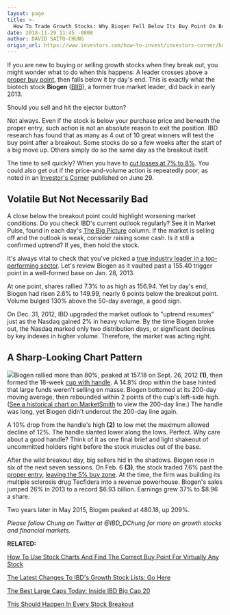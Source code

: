 ```yaml
---
layout: page
title: >-
  How To Trade Growth Stocks: Why Biogen Fell Below Its Buy Point On Breakout Day But Still Won Big
date: 2018-11-29 11:45 -0800
author: DAVID SAITO-CHUNG
origin_url: https://www.investors.com/how-to-invest/investors-corner/how-to-trade-stocks-sell-below-buy-point
---
```





If you are new to buying or selling growth stocks when they break out, you might wonder what to do when this happens: A leader crosses above a [proper buy point](https://www.investors.com/how-to-invest/investors-corner/chart-reading-basics-how-a-buy-point-marks-a-time-of-opportunity/), then falls below it by day's end. This is exactly what the biotech stock **Biogen** ([BIIB](https://research.investors.com/quote.aspx?symbol=BIIB)), a former true market leader, did back in early 2013.




Should you sell and hit the ejector button?


Not always. Even if the stock is below your purchase price and beneath the proper entry, such action is not an absolute reason to exit the position. IBD research has found that as many as 4 out of 10 great winners will test the buy point after a breakout. Some stocks do so a few weeks after the start of a big move up. Others simply do so the same day as the breakout itself.



The time to sell quickly? When you have to [cut losses at 7% to 8%](https://www.investors.com/how-to-invest/investors-corner/still-the-no-1-rule-for-stock-investors-always-cut-your-losses-short/). You could also get out if the price-and-volume action is repeatedly poor, as noted in an [Investor's Corner](https://www.investors.com/how-to-invest/investors-corner/top-growth-stock-golden-sell-rule-when-take-losses-fast/) published on June 29.


Volatile But Not Necessarily Bad
--------------------------------


A close below the breakout point could highlight worsening market conditions. Do you check IBD's current outlook regularly? See it in Market Pulse, found in each day's [The Big Picture](https://www.investors.com/category/market-trend/the-big-picture/) column. If the market is selling off and the outlook is weak, consider raising some cash. Is it still a confirmed uptrend? If yes, then hold the stock.


It's always vital to check that you've picked a [true industry leader in a top-performing sector](https://www.investors.com/ibd-university/can-slim/leader-laggard/). Let's review Biogen as it vaulted past a 155.40 trigger point in a well-formed base on Jan. 28, 2013.


At one point, shares rallied 7.3% to as high as 156.94. Yet by day's end, Biogen had risen 2.6% to 149.99, nearly 6 points below the breakout point. Volume bulged 130% above the 50-day average, a good sign.


On Dec. 31, 2012, IBD upgraded the market outlook to "uptrend resumes" just as the Nasdaq gained 2% in heavy volume. By the time Biogen broke out, the Nasdaq marked only two distribution days, or significant declines by key indexes in higher volume. Therefore, the market was acting right.


A Sharp-Looking Chart Pattern
-----------------------------


![](https://www.investors.com/wp-content/uploads/2018/07/ICbiib070918-300x161.jpg)Biogen rallied more than 80%, peaked at 157.18 on Sept. 26, 2012 **(1)**, then formed the 18-week [cup with handle](http://www.investors.com/how-to-invest/investors-corner/the-basics-how-to-analyze-a-stocks-cup-with-handle/). A 14.8% drop within the base hinted that large funds weren't selling en masse. Biogen bottomed at its 200-day moving average, then rebounded within 2 points of the cup's left-side high. ([See a historical chart on MarketSmith](https://shop.investors.com/offer/splashresponsive.aspx?id=mssharpen-fixed&src=A012BF) to view the 200-day line.) The handle was long, yet Biogen didn't undercut the 200-day line again.


A 10% drop from the handle's high **(2)** to low met the maximum allowed decline of 12%. The handle slanted lower along the lows. Perfect. Why care about a good handle? Think of it as one final brief and light shakeout of uncommitted holders right before the stock muscles out of the base.


After the wild breakout day, big sellers hid in the shadows. Biogen rose in six of the next seven sessions. On Feb. 6 **(3)**, the stock traded 7.6% past the [proper entry](https://www.investors.com/how-to-invest/investors-corner/chart-reading-basics-how-a-buy-point-marks-a-time-of-opportunity/), [leaving the 5% buy zone](https://www.investors.com/how-to-invest/investors-corner/nvidia-buy-range/). At the time, the firm was building its multiple sclerosis drug Tecfidera into a revenue powerhouse. Biogen's sales jumped 26% in 2013 to a record \$6.93 billion. Earnings grew 37% to \$8.96 a share.


Two years later in May 2015, Biogen peaked at 480.18, up 209%.


*Please follow Chung on Twitter at @IBD\_DChung for more on growth stocks and financial markets.*


**RELATED:**


[How To Use Stock Charts And Find The Correct Buy Point For Virtually Any Stock](https://www.investors.com/how-to-invest/investors-corner/chart-reading-basics-how-a-buy-point-marks-a-time-of-opportunity/)


[The Latest Changes To IBD's Growth Stock Lists: Go Here](https://www.investors.com/stock-lists/best-growth-stocks-buy-watch-ibd-stock-lists/)


[The Best Large Caps Today: Inside IBD Big Cap 20](https://research.investors.com/stock-lists/big-cap-20/)


[This Should Happen In Every Stock Breakout](https://www.investors.com/how-to-invest/investors-corner/how-to-trade-growth-stocks-this-should-happen-in-every-great-breakout/)




